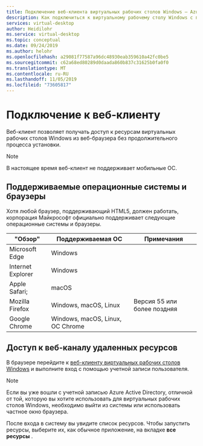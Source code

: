 ```yaml
---
title: Подключение веб-клиента виртуальных рабочих столов Windows — Azure
description: Как подключиться к виртуальному рабочему столу Windows с помощью веб-клиента.
services: virtual-desktop
author: Heidilohr
ms.service: virtual-desktop
ms.topic: conceptual
ms.date: 09/24/2019
ms.author: helohr
ms.openlocfilehash: a29081f77587a96dc48930eab359610a42fc0be5
ms.sourcegitcommit: c62a68ed80289d0daada860b837c31625b0fa0f0
ms.translationtype: MT
ms.contentlocale: ru-RU
ms.lasthandoff: 11/05/2019
ms.locfileid: "73605817"
---
```

# <a name="connect-with-the-web-client"></a>Подключение к веб-клиенту

Веб-клиент позволяет получать доступ к ресурсам виртуальных рабочих столов Windows из веб-браузера без продолжительного процесса установки.

>[!NOTE]
>В настоящее время веб-клиент не поддерживает мобильные ОС.

## <a name="supported-operating-systems-and-browsers"></a>Поддерживаемые операционные системы и браузеры

Хотя любой браузер, поддерживающий HTML5, должен работать, корпорация Майкрософт официально поддерживает следующие операционные системы и браузеры.

| "Обзор"           | Поддерживаемая ОС                     | Примечания               |
|-------------------|----------------------------------|---------------------|
| Microsoft Edge    | Windows                          |                     |
| Internet Explorer | Windows                          |                     |
| Apple Safari;      | macOS                            |                     |
| Mozilla Firefox   | Windows, macOS, Linux            | Версия 55 или более поздняя |
| Google Chrome     | Windows, macOS, Linux, ОС Chrome |                     |

## <a name="access-remote-resources-feed"></a>Доступ к веб-каналу удаленных ресурсов

В браузере перейдите к [веб-клиенту виртуальных рабочих столов Windows](https://rdweb.wvd.microsoft.com/webclient) и выполните вход с помощью учетной записи пользователя.

>[!NOTE]
>Если вы уже вошли с учетной записью Azure Active Directory, отличной от той, которую вы хотите использовать для виртуальных рабочих столов Windows, необходимо выйти из системы или использовать частное окно браузера.

После входа в систему вы увидите список ресурсов. Чтобы запустить ресурсы, выберите их, как обычное приложение, на вкладке **все ресурсы** .

